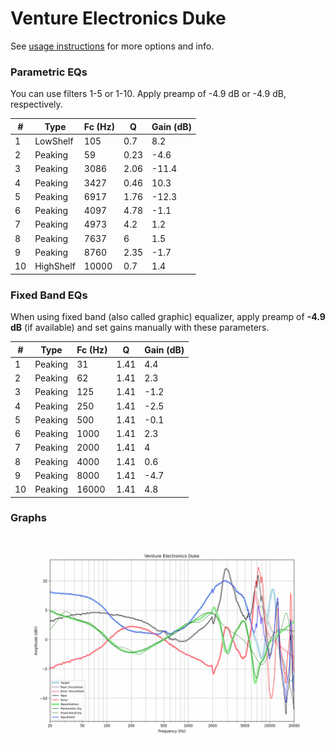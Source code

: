 # Venture Electronics Duke
See [usage instructions](https://github.com/jaakkopasanen/AutoEq#usage) for more options and info.

### Parametric EQs
You can use filters 1-5 or 1-10. Apply preamp of -4.9 dB or -4.9 dB, respectively.

|   # | Type      |   Fc (Hz) |    Q |   Gain (dB) |
|-----|-----------|-----------|------|-------------|
|   1 | LowShelf  |       105 | 0.7  |         8.2 |
|   2 | Peaking   |        59 | 0.23 |        -4.6 |
|   3 | Peaking   |      3086 | 2.06 |       -11.4 |
|   4 | Peaking   |      3427 | 0.46 |        10.3 |
|   5 | Peaking   |      6917 | 1.76 |       -12.3 |
|   6 | Peaking   |      4097 | 4.78 |        -1.1 |
|   7 | Peaking   |      4973 | 4.2  |         1.2 |
|   8 | Peaking   |      7637 | 6    |         1.5 |
|   9 | Peaking   |      8760 | 2.35 |        -1.7 |
|  10 | HighShelf |     10000 | 0.7  |         1.4 |

### Fixed Band EQs
When using fixed band (also called graphic) equalizer, apply preamp of **-4.9 dB** (if available) and set gains manually with these parameters.

|   # | Type    |   Fc (Hz) |    Q |   Gain (dB) |
|-----|---------|-----------|------|-------------|
|   1 | Peaking |        31 | 1.41 |         4.4 |
|   2 | Peaking |        62 | 1.41 |         2.3 |
|   3 | Peaking |       125 | 1.41 |        -1.2 |
|   4 | Peaking |       250 | 1.41 |        -2.5 |
|   5 | Peaking |       500 | 1.41 |        -0.1 |
|   6 | Peaking |      1000 | 1.41 |         2.3 |
|   7 | Peaking |      2000 | 1.41 |         4   |
|   8 | Peaking |      4000 | 1.41 |         0.6 |
|   9 | Peaking |      8000 | 1.41 |        -4.7 |
|  10 | Peaking |     16000 | 1.41 |         4.8 |

### Graphs
![](./Venture%20Electronics%20Duke.png)

